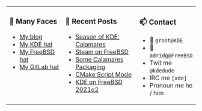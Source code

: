 
<table><tr>
  
<td valign="top" width="30%">
  
### 🙋 Many Faces

- [My blog](https://euroquis.nl/bobulate/)
- [My KDE hat](https://invent.kde.org/adridg)
- [My FreeBSD hat](https://wiki.freebsd.org/AdriaanDeGroot)
- [My GitLab hat](https://gitlab.com/adriaandegroot)
</td>

<td valign="top" width="40%">
  
### 💬 Recent Posts

<!-- BLOG-POST-LIST:START -->
- [Season of KDE: Calamares](https://euroquis.nl//calamares/2021/04/19/sok.html)
- [Steam on FreeBSD](https://euroquis.nl//freebsd/2021/04/06/steam-freebsd.html)
- [Some Calamares Packaging](https://euroquis.nl//calamares/2021/04/05/cala-packaging.html)
- [CMake Script Mode](https://euroquis.nl//kde/2021/03/28/cmake-scriptmode.html)
- [KDE on FreeBSD 2021o2](https://euroquis.nl//kde/2021/03/26/freebsd2021o2.html)
<!-- BLOG-POST-LIST:END -->
</td>

<td valign="top" width="30%">
  
### 📫 Contact

- 📧 `groot@KDE`
- 📧 `adridg@FreeBSD`
- Twit me `@kdedude`
- IRC me `[ade]`
- Pronoun me he / him
</td>

</tr></table>
